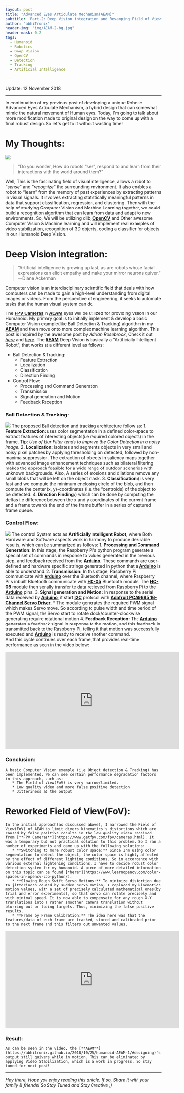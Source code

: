 ```yaml
---
layout: post
title: "Advanced Eyes Articulate Mechanism(AEAM)"
subtitle: 'Part-2: Deep Vision integration and Revamping Field of View(FoV)'
author: "abhiTronix"
header-img: "img/AEAM-2-bg.jpg"
header-mask: 0.2
tags:
  - Humanoid
  - Robotics
  - Deep Vision
  - OpenCV
  - Detection
  - Tracking
  - Artificial Intelligence
  
---
```


Update: 12 November 2018

---

In continuation of my previous post of developing a unique Robotic Advanced Eyes Articulate Mechanism, a hybrid design that can somewhat mimic the natural movement of Human eyes. Today, I'm going to talk about more modification
 made to original design on the way to come up with a final robust design. So let's get to it without wasting time!

# My Thoughts:

![](/img/in-post/manav/AEAM-2-1.jpg)

> "Do you wonder, How do robots “see”, respond to and learn from their interactions with the world around them?"  

Well, This is the fascinating field of visual intelligence, allows a robot to “*sense*” and “*recognize*” the surrounding environment. It also enables a robot to “learn” from the memory of past experiences by extracting patterns in visual signals.
It involves extracting statistically meaningful patterns in data that support classification, regression, and clustering. Then with the help of studying Computer Vision and Machine Learning together, we could build a recognition algorithm that can learn from data and adapt to new environments.
 So, We will be utilizing dlib, [**OpenCV**](https://github.com/abhiTronix/OpenCV_Raspberry_pi_TBB) and Other awesome Computer Vision & Machine learning and will implement real examples of video stabilization, recognition of 3D objects, coding a classifier for objects in our Humanoid Deep Vision.

# Deep Vision integration:

> “Artificial intelligence is growing up fast, as are robots whose facial expressions can elicit empathy and make your mirror neurons quiver.” —Diane Ackerman

Computer vision is an interdisciplinary scientific field that deals with how computers can be made to gain a  high-level understanding from digital images or videos. From the perspective of engineering, it seeks to automate tasks that the human visual system can do.  


The [**FPV Cameras**](https://www.getfpv.com/fpv/cameras.html) in [**AEAM**](https://abhitronix.github.io/2018/10/25/humanoid-AEAM-1/#designing) eyes will be utilized for providing Vision in our Humanoid. My primary goal is to initially implement & develop a basic Computer Vision example(like Ball Detection & Tracking) algorithm in my [**AEAM**](https://abhitronix.github.io/2018/10/25/humanoid-AEAM-1/#designing) and then move onto more complex machine learning algorithm. This post is inspired by the awesome post by *Adrian Rosebrock*, Check it out [*here*](https://www.pyimagesearch.com/2015/09/14/ball-tracking-with-opencv/) and [*here*](https://www.pyimagesearch.com/2015/09/21/opencv-track-object-movement/).
  The [**AEAM**](https://abhitronix.github.io/2018/10/25/humanoid-AEAM-1/#designing) Deep Vision is basically a "Artificially Intelligent Robot", that works at a different level as follows:
  * Ball Detection & Tracking:
    * Feature Extraction
	* Localization
	* Classification
	* Direction Finding
  * Control Flow:
    * Processing and Command Generation
	* Transmission
	* Signal generation and Motion
	* Feedback Reception
  

### Ball Detection & Tracking:
![](/img/in-post/manav/AEAM-2-2.jpg)
    The proposed Ball detection and tracking architecture follow as:
      1. **Feature Extraction:** uses color segmentation in a defined color-space to extract features of interesting objects(i.e required colored objects) in the frame. Tip: *Use of blur Filter tends to improve the Color Detection in a noisy image.* 
      2. **Localization:** isolates and segments objects in very small and noisy pixel patches by applying thresholding on detected, followed by non-maxima suppression. The extraction of objects in saliency maps together with advanced image enhancement techniques such as bilateral filtering makes the approach feasible for a wide range of outdoor scenarios with unknown backgrounds. Also, A series of erosions and dilations remove any small blobs that will be left on the object mask.
      3. **Classification:**) is very fast and we compute the minimum enclosing circle of the blob, and then compute the center (x, y)-coordinates (i.e. the “centroids) of the object to be detected.
      4. **Direction Finding:**) which can be done by computing the deltas i.e difference between the x and y coordinates of the current frame and a frame towards the end of the frame buffer in a series of captured frame queue. 

### Control Flow:  
![](/img/in-post/manav/AEAM-2-3.jpg)
	The control System acts as **Artificially Intelligent Robot**, where Both Hardware and Software aspects work in harmony to produce desirable results, which can be summarized as follows:
	   1. **Processing and Command Generation:** In this stage, the Raspberry Pi's python program generate a special set of commands in response to values generated in the previous step, and feedback received from the [**Arduino**](https://store.arduino.cc/usa/arduino-uno-rev3). These commands are user-defined and hardware specific strings generated in python that a [**Arduino**](https://store.arduino.cc/usa/arduino-uno-rev3) is able to understand. 
       2. **Transmission:** In this stage, Raspberry Pi communicate with [**Arduino**](https://store.arduino.cc/usa/arduino-uno-rev3) over the Bluetooth channel, where Raspberry Pi's inbuilt Bluetooth communicate with [**HC-05**](https://wiki.eprolabs.com/index.php?title=Bluetooth_Module_HC-05)  Bluetooth module. The [**HC-05**](https://wiki.eprolabs.com/index.php?title=Bluetooth_Module_HC-05)  module then serially transfer te data recieved from Raspberry Pi to the [**Arduino**](https://store.arduino.cc/usa/arduino-uno-rev3) pins.
       3. **Signal generation and Motion:** In response to the serial data received by [**Arduino**](https://store.arduino.cc/usa/arduino-uno-rev3), it start [**I2C**](https://www.elprocus.com/i2c-bus-protocol-tutorial-interface-applications/)  protocol with [**Adafruit PCA9685 16-Channel Servo Driver**](https://learn.adafruit.com/16-channel-pwm-servo-driver?view=all). 
	      * The module generates the required PWM signal which makes Servo move. So according to pulse width and time period of the PWM signal, the Servo start to rotate clock/counter-clockwise generating require rotational motion
       4. **Feedback Reception:** The [**Arduino**](https://store.arduino.cc/usa/arduino-uno-rev3) generates a feedback signal in response to the motion, and this feedback is transmitted back to the Raspberry Pi, telling it that motion was successfully executed and [**Arduino**](https://store.arduino.cc/usa/arduino-uno-rev3) is ready to receive another command.  
    And this cycle continues over each frame, that provides real-time performance as seen in the video below:

<iframe width="560" height="315" src="https://www.youtube.com/embed/1efCJBKpQ1I" frameborder="0" allow="accelerometer; autoplay; encrypted-media; gyroscope; picture-in-picture" allowfullscreen></iframe>

### Conclusion:
    A basic Computer Vision example (i.e Object detection & Tracking) has been implemented. We can see certain performance degradation factors in this approach, such as:
	   * The Field of View(FoV) is very narrow/limited.
	   * Low quality video and more false positive detection
	   * Jitteriness at the output 	

# Reworked Field of View(FoV):
    In the initial approach(as discussed above), I narrowed the Field of View(FoV) of AEAM to limit divers kinematics's distortions which are caused by false positive results in the low-quality video received from [**FPV Cameras**](https://www.getfpv.com/fpv/cameras.html). It was a temporary but not practical solution to this problem. So I ran a number of experiments and came up with the following solutions:
	   * **Switching to more robust color space:** Since I'm using color segmentation to detect the object, the color space is highly affected by the effect of different lighting conditions. So in accordance with various external lightening conditions, I have to decide robust color detection system for my humanoid. A piece of more detailed information on this topic can be found [*here*](https://www.learnopencv.com/color-spaces-in-opencv-cpp-python/).
	   * **Slowing Rough Swift Servo Motions:** To minimize distortion due to jitteriness caused by sudden servo motion, I replaced my kinematics motion values, with a set of precisely calculated mathematical ones(by trial and error experiments), so that servo can rotate precisely and with minimal speed. It is now able to compensate for any rough X-Y translations into a rather smoother camera translation without blurring out or losing targets. Thus, minimizing the false positive results. 
	   * **Frame by Frame Calibration:** The idea here was that the features/data of each frame are tracked, stored and calibrated prior to the next frame and this filters out unwanted values.

<iframe width="560" height="315" src="https://www.youtube.com/embed/HTxZ2Rk8wgM" frameborder="0" allow="accelerometer; autoplay; encrypted-media; gyroscope; picture-in-picture" allowfullscreen></iframe>

### Result: 
    As can be seen in the video, the [**AEAM**](https://abhitronix.github.io/2018/10/25/humanoid-AEAM-1/#designing)'s output still quivers while in motion. This can be eliminated by applying Video Stabilization, which is a work in progress. So stay tuned for next post!

---

*Hey there, Hope you enjoy reading this article. If so, Share it with your family & friends! So Stay Tuned and Stay Creative ;)*
